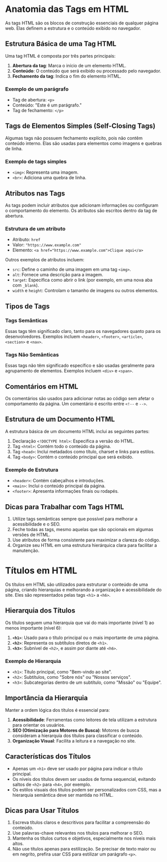 # Anatomia das Tags em HTML

As tags HTML são os blocos de construção essenciais de qualquer página web. Elas definem a estrutura e o conteúdo exibido no navegador.

## Estrutura Básica de uma Tag HTML

Uma tag HTML é composta por três partes principais:

1. **Abertura da tag**: Marca o início de um elemento HTML.
2. **Conteúdo**: O conteúdo que será exibido ou processado pelo navegador.
3. **Fechamento da tag**: Indica o fim do elemento HTML.

### Exemplo de um parágrafo

- Tag de abertura: `<p>`
- Conteúdo: "Este é um parágrafo."
- Tag de fechamento: `</p>`

## Tags de Elementos Simples (Self-Closing Tags)

Algumas tags não possuem fechamento explícito, pois não contêm conteúdo interno. Elas são usadas para elementos como imagens e quebras de linha.

### Exemplo de tags simples

- `<img>`: Representa uma imagem.
- `<br>`: Adiciona uma quebra de linha.

## Atributos nas Tags

As tags podem incluir atributos que adicionam informações ou configuram o comportamento do elemento. Os atributos são escritos dentro da tag de abertura.

### Estrutura de um atributo

- Atributo: `href`
- Valor: `"https://www.example.com"`
- Elemento: `<a href="https://www.example.com">Clique aqui</a>`

Outros exemplos de atributos incluem:

- `src`: Define o caminho de uma imagem em uma tag `<img>`.
- `alt`: Fornece uma descrição para a imagem.
- `target`: Especifica como abrir o link (por exemplo, em uma nova aba com `_blank`).
- `width` e `height`: Controlam o tamanho de imagens ou outros elementos.

## Tipos de Tags

### Tags Semânticas

Essas tags têm significado claro, tanto para os navegadores quanto para os desenvolvedores. Exemplos incluem `<header>`, `<footer>`, `<article>`, `<section>` e `<nav>`.

### Tags Não Semânticas

Essas tags não têm significado específico e são usadas geralmente para agrupamento de elementos. Exemplos incluem `<div>` e `<span>`.

## Comentários em HTML

Os comentários são usados para adicionar notas ao código sem afetar o comportamento da página. Um comentário é escrito entre `<!--` e `-->`.

## Estrutura de um Documento HTML

A estrutura básica de um documento HTML inclui as seguintes partes:

1. Declaração `<!DOCTYPE html>`: Especifica a versão do HTML.
2. Tag `<html>`: Contém todo o conteúdo da página.
3. Tag `<head>`: Inclui metadados como título, charset e links para estilos.
4. Tag `<body>`: Contém o conteúdo principal que será exibido.

### Exemplo de Estrutura

- `<header>`: Contém cabeçalhos e introduções.
- `<main>`: Inclui o conteúdo principal da página.
- `<footer>`: Apresenta informações finais ou rodapés.

## Dicas para Trabalhar com Tags HTML

1. Utilize tags semânticas sempre que possível para melhorar a acessibilidade e o SEO.
2. Feche todas as tags, mesmo aquelas que são opcionais em algumas versões de HTML.
3. Use atributos de forma consistente para maximizar a clareza do código.
4. Organize seu HTML em uma estrutura hierárquica clara para facilitar a manutenção.

# Títulos em HTML

Os títulos em HTML são utilizados para estruturar o conteúdo de uma página, criando hierarquias e melhorando a organização e acessibilidade do site. Eles são representados pelas tags `<h1>` a `<h6>`.

## Hierarquia dos Títulos

Os títulos seguem uma hierarquia que vai do mais importante (nível 1) ao menos importante (nível 6):

1. **`<h1>`**: Usado para o título principal ou o mais importante de uma página.
2. **`<h2>`**: Representa os subtítulos diretos de `<h1>`.
3. **`<h3>`**: Subnível de `<h2>`, e assim por diante até `<h6>`.

### Exemplo de Hierarquia

- `<h1>`: Título principal, como "Bem-vindo ao site".
- `<h2>`: Subtítulos, como "Sobre nós" ou "Nossos serviços".
- `<h3>`: Subcategorias dentro de um subtítulo, como "Missão" ou "Equipe".

## Importância da Hierarquia

Manter a ordem lógica dos títulos é essencial para:

1. **Acessibilidade**: Ferramentas como leitores de tela utilizam a estrutura para orientar os usuários.
2. **SEO (Otimização para Motores de Busca)**: Motores de busca consideram a hierarquia dos títulos para classificar o conteúdo.
3. **Organização Visual**: Facilita a leitura e a navegação no site.

## Características dos Títulos

- Apenas um `<h1>` deve ser usado por página para indicar o título principal.
- Os níveis dos títulos devem ser usados de forma sequencial, evitando saltos de `<h2>` para `<h4>`, por exemplo.
- Os estilos visuais dos títulos podem ser personalizados com CSS, mas a hierarquia semântica deve ser mantida no HTML.

## Dicas para Usar Títulos

1. Escreva títulos claros e descritivos para facilitar a compreensão do conteúdo.
2. Use palavras-chave relevantes nos títulos para melhorar o SEO.
3. Mantenha os títulos curtos e objetivos, especialmente nos níveis mais altos.
4. Não use títulos apenas para estilização. Se precisar de texto maior ou em negrito, prefira usar CSS para estilizar um parágrafo `<p>`.
